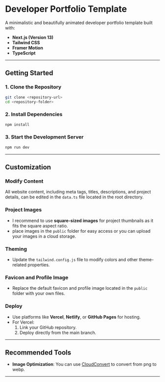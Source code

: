 # Developer Portfolio Template

A minimalistic and beautifully animated developer portfolio template built with:

- **Next.js (Version 13)**
- **Tailwind CSS**
- **Framer Motion**
- **TypeScript**

---

## Getting Started

### 1. Clone the Repository

```bash
git clone <repository-url>
cd <repository-folder>
```

### 2. Install Dependencies

```bash
npm install
```

### 3. Start the Development Server

```bash
npm run dev
```

---

## Customization

### Modify Content

All website content, including meta tags, titles, descriptions, and project details, can be edited in the `data.ts` file located in the root directory.

### Project Images

- I recommend to use **square-sized images** for project thumbnails as it fits the square aspect ratio.
- place images in the `public` folder for easy access or you can upload your images in a cloud storage.

### Theming

- Update the `tailwind.config.js` file to modify colors and other theme-related properties.

### Favicon and Profile Image

- Replace the default favicon and profile image located in the `public` folder with your own files.

### Deploy

- Use platforms like **Vercel**, **Netlify**, or **GitHub Pages** for hosting.
- For Vercel:
  1. Link your GitHub repository.
  2. Deploy directly from the main branch.

---

## Recommended Tools

- **Image Optimization**: You can use [CloudConvert](https://cloudconvert.com/png-to-webp) to convert from png to webp.

---

